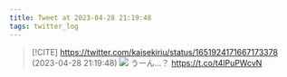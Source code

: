 ```yaml
---
title: Tweet at 2023-04-28 21:19:48
tags: twitter_log
---
```


> [!CITE] https://twitter.com/kaisekiriu/status/1651924171667173378 (2023-04-28 21:19:48)
> ![](https://twitter.com/kaisekiriu/status/1651924171667173378)
> うーん…？
> https://t.co/t4lPuPWcvN
